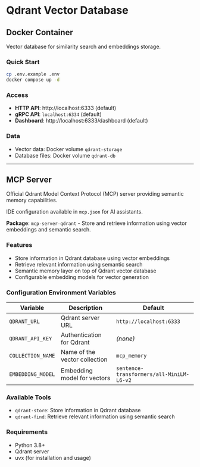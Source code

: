 # Qdrant Vector Database

## Docker Container

Vector database for similarity search and embeddings storage.

### Quick Start

```bash
cp .env.example .env
docker compose up -d
```

### Access

- **HTTP API**: http://localhost:6333 (default)
- **gRPC API**: `localhost:6334` (default)
- **Dashboard**: http://localhost:6333/dashboard (default)

### Data

- Vector data: Docker volume `qdrant-storage`
- Database files: Docker volume `qdrant-db`

---

## MCP Server

Official Qdrant Model Context Protocol (MCP) server providing semantic memory capabilities.

IDE configuration available in `mcp.json` for AI assistants.

**Package**: `mcp-server-qdrant` - Store and retrieve information using vector embeddings and semantic search.

### Features

- Store information in Qdrant database using vector embeddings
- Retrieve relevant information using semantic search
- Semantic memory layer on top of Qdrant vector database
- Configurable embedding models for vector generation

### Configuration Environment Variables

| Variable | Description | Default |
|----------|-------------|---------|
| `QDRANT_URL` | Qdrant server URL | `http://localhost:6333` |
| `QDRANT_API_KEY` | Authentication for Qdrant | *(none)* |
| `COLLECTION_NAME` | Name of the vector collection | `mcp_memory` |
| `EMBEDDING_MODEL` | Embedding model for vectors | `sentence-transformers/all-MiniLM-L6-v2` |

### Available Tools

- `qdrant-store`: Store information in Qdrant database
- `qdrant-find`: Retrieve relevant information using semantic search

### Requirements

- Python 3.8+
- Qdrant server
- uvx (for installation and usage)